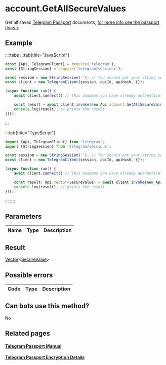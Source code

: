 # account.GetAllSecureValues

Get all saved [Telegram Passport](https://core.telegram.org/passport) documents, [for more info see the passport docs »](https://core.telegram.org/passport/encryption#encryption)



## Example

::::tabs
:::tab{title="JavaScript"}
```js
const {Api, TelegramClient} = require('telegram');
const {StringSession} = require('telegram/sessions');

const session = new StringSession(''); // You should put your string session here
const client = new TelegramClient(session, apiId, apiHash, {});

(async function run() {
    await client.connect() // This assumes you have already authenticated with .start()

    const result = await client.invoke(new Api.account.GetAllSecureValues({}));
    console.log(result); // prints the result
})();
```
:::

:::tab{title="TypeScript"}
```ts
import {Api, TelegramClient} from 'telegram';
import {StringSession} from 'telegram/sessions';

const session = new StringSession(''); // You should put your string session here
const client = new TelegramClient(session, apiId, apiHash, {});

(async function run() {
    await client.connect() // This assumes you have already authenticated with .start()

    const result: Api.Vector<SecureValue> = await client.invoke(new Api.account.GetAllSecureValues({}));
    console.log(result); // prints the result
})();
```
:::
::::



## Parameters

| Name | Type | Description |
| :--: | ---- | ----------- |



## Result

[Vector](https://core.telegram.org/type/Vector%20t)<[SecureValue](https://core.telegram.org/type/SecureValue)>



## Possible errors

| Code | Type | Description |
| :--: | ---- | ----------- |



## Can bots use this method?

No

## Related pages

#### [Telegram Passport Manual](https://core.telegram.org/passport)

#### [Telegram Passport Encryption Details](https://core.telegram.org/passport/encryption)



